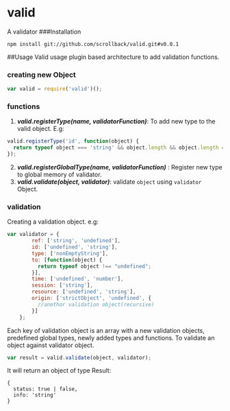 valid
=====

A validator
###Installation

```npm install git://github.com/scrollback/valid.git#v0.0.1```

##Usage
Valid usage plugin based architecture to add validation functions.

### creating new Object
``` javascript 
var valid = require('valid')();
```

### functions
1. ***valid.registerType(name, validatorFunction)***: To add new type to the valid object.
  E.g: 
```javascript
valid.registerType('id', function(object) {
  return typeof object === 'string' && object.length && object.length === 32;
});

```
2. ***valid.registerGlobalType(name, validatorFunction)*** : Register new type to global memory of validator.
3. ***valid.validate(object, validator)***: validate ```object``` using ```validator``` Object.

### validation 
Creating a validation object.
e.g:
``` javascript
var validator = {
        ref: ['string', 'undefined'],
        id: ['undefined', 'string'],
        type: ['nonEmptyString'],
        to: [function(object) {
          return typeof object !== "undefined";
        }],
        time: ['undefined', 'number'],
        session: ['string'],
        resource: ['undefined', 'string'],
        origin: ['strictObject', 'undefined', {
          //anothor validation object(recursive)
        }]
    };
```
Each key of validation object is an array with a new validation objects, predefined global types, newly added types and functions.
To validate an object against validator object.
``` javascript 
var result = valid.validate(object, validator); 
```
It will return an object of type Result:
```
{ 
  status: true | false,
  info: 'string'
}
```

